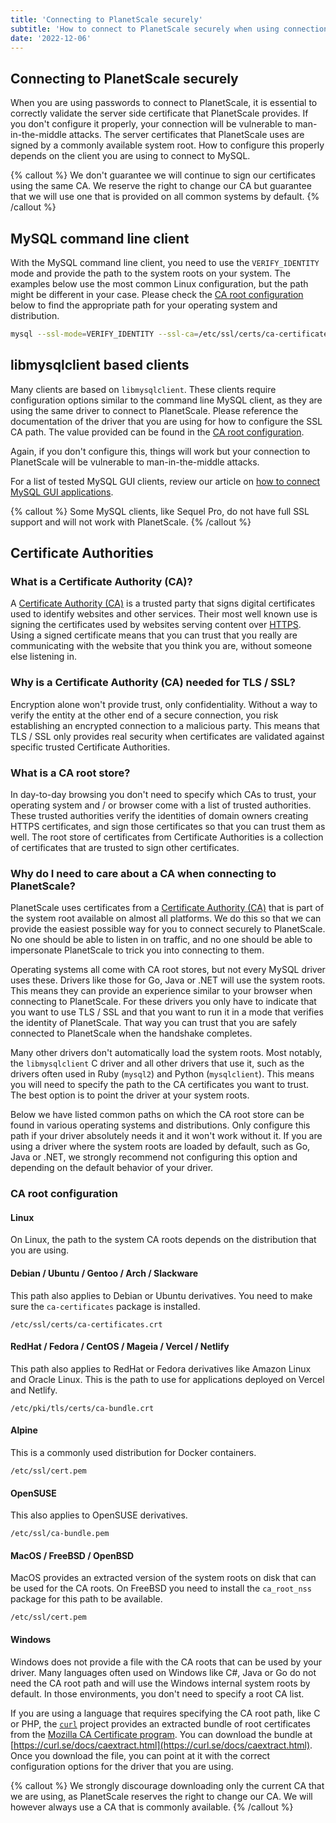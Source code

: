 ```yaml
---
title: 'Connecting to PlanetScale securely'
subtitle: 'How to connect to PlanetScale securely when using connection strings.'
date: '2022-12-06'
---
```


## Connecting to PlanetScale securely

When you are using passwords to connect to PlanetScale, it is essential to correctly validate the server side certificate that PlanetScale provides. If you don't configure it properly, your connection will be vulnerable to man-in-the-middle attacks. The server certificates that PlanetScale uses are signed by a commonly available system root. How to configure this properly depends on the client you are using to connect to MySQL.

{% callout %}
We don't guarantee we will continue to sign our certificates using the same CA. We reserve the right to change our CA
but guarantee that we will use one that is provided on all common systems by default.
{% /callout %}

## MySQL command line client

With the MySQL command line client, you need to use the `VERIFY_IDENTITY` mode and provide the path to the system roots on your system. The examples below use the most common Linux configuration, but the path might be different in your case. Please check the [CA root configuration](#ca-root-configuration) below to find the appropriate path for your operating system and distribution.

```bash
mysql --ssl-mode=VERIFY_IDENTITY --ssl-ca=/etc/ssl/certs/ca-certificates.crt
```

## libmysqlclient based clients

Many clients are based on `libmysqlclient`. These clients require configuration options similar to the command line MySQL client, as they are using the same driver to connect to PlanetScale. Please reference the documentation of the driver that you are using for how to configure the SSL CA path. The value provided can be found in the [CA root configuration](#ca-root-configuration).

Again, if you don't configure this, things will work but your connection to PlanetScale will be vulnerable to man-in-the-middle attacks.

For a list of tested MySQL GUI clients, review our article on [how to connect MySQL GUI applications](/docs/tutorials/connect-mysql-gui).

{% callout %}
Some MySQL clients, like Sequel Pro, do not have full SSL support and will not work with PlanetScale.
{% /callout %}

## Certificate Authorities

### What is a Certificate Authority (CA)?

A [Certificate Authority (CA)](https://en.wikipedia.org/wiki/Certificate_authority) is a trusted party that signs digital certificates used to identify websites and other services. Their most well known use is signing the certificates used by websites serving content over [HTTPS](https://en.wikipedia.org/wiki/HTTPS). Using a signed certificate means that you can trust that you really are communicating with the website that you think you are, without someone else listening in.

### Why is a Certificate Authority (CA) needed for TLS / SSL?

Encryption alone won't provide trust, only confidentiality. Without a way to verify the entity at the other end of a secure connection, you risk establishing an encrypted connection to a malicious party. This means that TLS / SSL only provides real security when certificates are validated against specific trusted Certificate Authorities.

### What is a CA root store?

In day-to-day browsing you don't need to specify which CAs to trust, your operating system and / or browser come with a list of trusted authorities. These trusted authorities verify the identities of domain owners creating HTTPS certificates, and sign those certificates so that you can trust them as well. The root store of certificates from Certificate Authorities is a collection of certificates that are trusted to sign other certificates.

### Why do I need to care about a CA when connecting to PlanetScale?

PlanetScale uses certificates from a [Certificate Authority (CA)](https://en.wikipedia.org/wiki/Certificate_authority) that is part of the system root available on almost all platforms. We do this so that we can provide the easiest possible way for you to connect securely to PlanetScale. No one should be able to listen in on traffic, and no one should be able to impersonate PlanetScale to trick you into connecting to them.

Operating systems all come with CA root stores, but not every MySQL driver uses these. Drivers like those for Go, Java or .NET will use the system roots. This means they can provide an experience similar to your browser when connecting to PlanetScale. For these drivers you only have to indicate that you want to use TLS / SSL and that you want to run it in a mode that verifies the identity of PlanetScale. That way you can trust that you are safely connected to PlanetScale when the handshake completes.

Many other drivers don't automatically load the system roots. Most notably, the `libmysqlclient` C driver and all other drivers that use it, such as the drivers often used in Ruby (`mysql2`) and Python (`mysqlclient`). This means you will need to specify the path to the CA certificates you want to trust. The best option is to point the driver at your system roots.

Below we have listed common paths on which the CA root store can be found in various operating systems and distributions. Only configure this path if your driver absolutely needs it and it won't work without it. If you are using a driver where the system roots are loaded by default, such as Go, Java or .NET, we strongly recommend not configuring this option and depending on the default behavior of your driver.

### CA root configuration

#### Linux

On Linux, the path to the system CA roots depends on the distribution that you are using.

#### Debian / Ubuntu / Gentoo / Arch / Slackware

This path also applies to Debian or Ubuntu derivatives. You need to make sure the `ca-certificates` package is installed.

```
/etc/ssl/certs/ca-certificates.crt
```

#### RedHat / Fedora / CentOS / Mageia / Vercel / Netlify

This path also applies to RedHat or Fedora derivatives like Amazon Linux and Oracle Linux. This is the path to use for applications deployed on Vercel and Netlify.

```
/etc/pki/tls/certs/ca-bundle.crt
```

#### Alpine

This is a commonly used distribution for Docker containers.

```
/etc/ssl/cert.pem
```

#### OpenSUSE

This also applies to OpenSUSE derivatives.

```
/etc/ssl/ca-bundle.pem
```

#### MacOS / FreeBSD / OpenBSD

MacOS provides an extracted version of the system roots on disk that can be used for the CA roots. On FreeBSD you need to install the `ca_root_nss` package for this path to be available.

```
/etc/ssl/cert.pem
```

#### Windows

Windows does not provide a file with the CA roots that can be used by your driver. Many languages often used on Windows like C#, Java or Go do not need the CA root path and will use the Windows internal system roots by default. In those environments, you don't need to specify a root CA list.

If you are using a language that requires specifying the CA root path, like C or PHP, the [`curl`](https://curl.se) project provides an extracted bundle of root certificates from the [Mozilla CA Certificate program](https://wiki.mozilla.org/CA). You can download the bundle at [https://curl.se/docs/caextract.html](https://curl.se/docs/caextract.html). Once you download the file, you can point at it with the correct configuration options for the driver that you are using.

{% callout %}
We strongly discourage downloading only the current CA that we are using, as PlanetScale reserves the right to change
our CA. We will however always use a CA that is commonly available.
{% /callout %}
